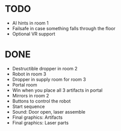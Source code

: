 # TODO
- AI hints in room 1
- Failsafe in case something falls through the floor
- Optional VR support

# DONE
- Destructible dropper in room 2
- Robot in room 3
- Dropper in supply room for room 3
- Portal room
- Win when you place all 3 artifacts in portal
- Mirrors in room 2
- Buttons to control the robot
- Start sequence
- Sound: Door open, laser assemble
- Final graphics: Artifacts
- Final graphics: Laser parts